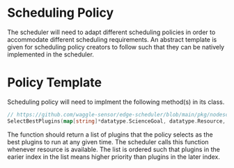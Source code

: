 # Scheduling Policy

The scheduler will need to adapt different scheduling policies in order to accommodate different scheduling requirements. An abstract template is given for scheduling policy creators to follow such that they can be natively implemented in the scheduler.

# Policy Template

Scheduling policy will need to implment the following method(s) in its class.

```go
// https://github.com/waggle-sensor/edge-scheduler/blob/main/pkg/nodescheduler/policy/default.go#L8
SelectBestPlugins(map[string]*datatype.ScienceGoal, datatype.Resource, string) ([]*datatype.Plugin, error)
```
The function should return a list of plugins that the policy selects as the best plugins to run at any given time. The scheduler calls this function whenever resource is available. The list is ordered such that plugins in the earier index in the list means higher priority than plugins in the later index.
